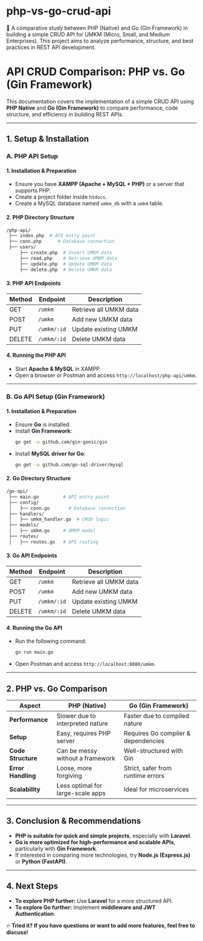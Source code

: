 # php-vs-go-crud-api
🚀 A comparative study between PHP (Native) and Go (Gin Framework) in building a simple CRUD API for UMKM (Micro, Small, and Medium Enterprises). This project aims to analyze performance, structure, and best practices in REST API development.


# API CRUD Comparison: PHP vs. Go (Gin Framework)

This documentation covers the implementation of a simple CRUD API using **PHP Native** and **Go (Gin Framework)** to compare performance, code structure, and efficiency in building REST APIs.

---

## 1. Setup & Installation

### A. PHP API Setup

#### 1. Installation & Preparation
- Ensure you have **XAMPP (Apache + MySQL + PHP)** or a server that supports PHP.
- Create a project folder inside `htdocs`.
- Create a MySQL database named `umkm_db` with a `umkm` table.

#### 2. PHP Directory Structure
```sh
/php-api/
 ├── index.php  # API entry point
 ├── conn.php      # Database connection
 ├── users/
     ├── create.php  # Insert UMKM data
     ├── read.php    # Retrieve UMKM data
     ├── update.php  # Update UMKM data
     ├── delete.php  # Delete UMKM data
```

#### 3. PHP API Endpoints
| Method | Endpoint       | Description              |
|--------|--------------|-------------------------|
| GET    | `/umkm`      | Retrieve all UMKM data  |
| POST   | `/umkm`      | Add new UMKM data       |
| PUT    | `/umkm/:id`  | Update existing UMKM    |
| DELETE | `/umkm/:id`  | Delete UMKM data        |

#### 4. Running the PHP API
- Start **Apache & MySQL** in XAMPP.
- Open a browser or Postman and access `http://localhost/php-api/umkm`.

---

### B. Go API Setup (Gin Framework)

#### 1. Installation & Preparation
- Ensure **Go** is installed.
- Install **Gin Framework**:
  ```sh
  go get -u github.com/gin-gonic/gin
  ```
- Install **MySQL driver for Go**:
  ```sh
  go get -u github.com/go-sql-driver/mysql
  ```

#### 2. Go Directory Structure
```sh
/go-api/
 ├── main.go         # API entry point
 ├── config/
 │   ├── conn.go       # Database connection
 ├── handlers/
 │   ├── umkm_handler.go  # CRUD logic
 ├── models/
 │   ├── umkm.go     # UMKM model
 ├── routes/
 │   ├── routes.go   # API routing
```

#### 3. Go API Endpoints
| Method | Endpoint       | Description              |
|--------|--------------|-------------------------|
| GET    | `/umkm`      | Retrieve all UMKM data  |
| POST   | `/umkm`      | Add new UMKM data       |
| PUT    | `/umkm/:id`  | Update existing UMKM    |
| DELETE | `/umkm/:id`  | Delete UMKM data        |

#### 4. Running the Go API
- Run the following command:
  ```sh
  go run main.go
  ```
- Open Postman and access `http://localhost:8080/umkm`.

---

## 2. PHP vs. Go Comparison

| Aspect           | PHP (Native) | Go (Gin Framework) |
|-----------------|-------------|------------------|
| **Performance**  | Slower due to interpreted nature | Faster due to compiled nature |
| **Setup**        | Easy, requires PHP server | Requires Go compiler & dependencies |
| **Code Structure** | Can be messy without a framework | Well-structured with Gin |
| **Error Handling** | Loose, more forgiving | Strict, safer from runtime errors |
| **Scalability**  | Less optimal for large-scale apps | Ideal for microservices |

---

## 3. Conclusion & Recommendations
- **PHP is suitable for quick and simple projects**, especially with **Laravel**.
- **Go is more optimized for high-performance and scalable APIs**, particularly with **Gin Framework**.
- If interested in comparing more technologies, try **Node.js (Express.js)** or **Python (FastAPI)**.

---

## 4. Next Steps
- **To explore PHP further:** Use **Laravel** for a more structured API.
- **To explore Go further:** Implement **middleware and JWT Authentication**.

🔥 **Tried it? If you have questions or want to add more features, feel free to discuss!**
